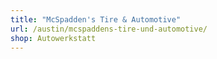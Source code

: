 ```yaml
---
title: "McSpadden's Tire & Automotive"
url: /austin/mcspaddens-tire-und-automotive/
shop: Autowerkstatt
---
```

